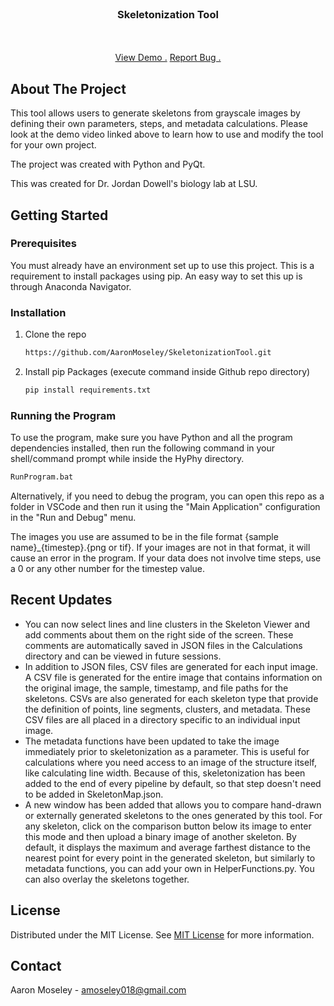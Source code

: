 
<br/>
<div align="center">

<h3 align="center">Skeletonization Tool</h3>
<p align="center">


<br/>
<br/>
<a href="https://youtu.be/fFXoH72r6VE">View Demo .</a>  
<a href="mailto:amoseley018@gmail.com?subject=Skeletonization%20Tool%20Bug">Report Bug .</a>

</p>
</div>

## About The Project

This tool allows users to generate skeletons from grayscale images by defining their own parameters, steps, and metadata calculations. Please look at the demo video linked above to learn how to use and modify the tool for your own project.

The project was created with Python and PyQt.

This was created for Dr. Jordan Dowell's biology lab at LSU.
## Getting Started

 
### Prerequisites

You must already have an environment set up to use this project. This is a requirement to install packages using pip. An easy way to set this up is through Anaconda Navigator.
### Installation

1. Clone the repo
   ```sh
   https://github.com/AaronMoseley/SkeletonizationTool.git
   ```
3. Install pip Packages (execute command inside Github repo directory)
   ```sh
   pip install requirements.txt
   ```

### Running the Program

To use the program, make sure you have Python and all the program dependencies installed, then run the following command in your shell/command prompt while inside the HyPhy directory.

```sh
RunProgram.bat
```

Alternatively, if you need to debug the program, you can open this repo as a folder in VSCode and then run it using the "Main Application" configuration in the "Run and Debug" menu.

The images you use are assumed to be in the file format {sample name}_{timestep}.{png or tif}. If your images are not in that format, it will cause an error in the program. If your data does not involve time steps, use a 0 or any other number for the timestep value.
   
## Recent Updates

* You can now select lines and line clusters in the Skeleton Viewer and add comments about them on the right side of the screen. These comments are automatically saved in JSON files in the Calculations directory and can be viewed in future sessions.
* In addition to JSON files, CSV files are generated for each input image. A CSV file is generated for the entire image that contains information on the original image, the sample, timestamp, and file paths for the skeletons. CSVs are also generated for each skeleton type that provide the definition of points, line segments, clusters, and metadata. These CSV files are all placed in a directory specific to an individual input image.
* The metadata functions have been updated to take the image immediately prior to skeletonization as a parameter. This is useful for calculations where you need access to an image of the structure itself, like calculating line width. Because of this, skeletonization has been added to the end of every pipeline by default, so that step doesn't need to be added in SkeletonMap.json.
* A new window has been added that allows you to compare hand-drawn or externally generated skeletons to the ones generated by this tool. For any skeleton, click on the comparison button below its image to enter this mode and then upload a binary image of another skeleton. By default, it displays the maximum and average farthest distance to the nearest point for every point in the generated skeleton, but similarly to metadata functions, you can add your own in HelperFunctions.py. You can also overlay the skeletons together.

## License

Distributed under the MIT License. See [MIT License](https://opensource.org/licenses/MIT) for more information.
## Contact

Aaron Moseley - amoseley018@gmail.com
